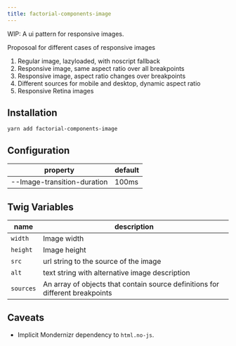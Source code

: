 ```yaml
---
title: factorial-components-image
---
```


WIP: A ui pattern for responsive images.

Proposoal for different cases of responsive images

1. Regular image, lazyloaded, with noscript fallback
2. Responsive image, same aspect ratio over all breakpoints
3. Responsive image, aspect ratio changes over breakpoints
4. Different sources for mobile and desktop, dynamic aspect ratio
5. Responsive Retina images

## Installation

    yarn add factorial-components-image

## Configuration

property | default
---|---
--Image-transition-duration | 100ms


## Twig Variables

name | description
---|---
`width` | Image width
`height` | Image height
`src` | url string to the source of the image
`alt` | text string with alternative image description
`sources` | An array of objects that contain source definitions for different breakpoints

## Caveats 

* Implicit Mondernizr dependency to `html.no-js`.
